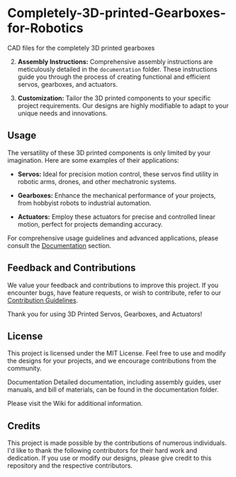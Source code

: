 # Completely-3D-printed-Gearboxes-for-Robotics
CAD files for the completely 3D printed gearboxes


2. **Assembly Instructions:**
Comprehensive assembly instructions are meticulously detailed in the `documentation` folder. These instructions guide you through the process of creating functional and efficient servos, gearboxes, and actuators.

3. **Customization:**
Tailor the 3D printed components to your specific project requirements. Our designs are highly modifiable to adapt to your unique needs and innovations.

## Usage

The versatility of these 3D printed components is only limited by your imagination. Here are some examples of their applications:

- **Servos:** Ideal for precision motion control, these servos find utility in robotic arms, drones, and other mechatronic systems.

- **Gearboxes:** Enhance the mechanical performance of your projects, from hobbyist robots to industrial automation.

- **Actuators:** Employ these actuators for precise and controlled linear motion, perfect for projects demanding accuracy.

For comprehensive usage guidelines and advanced applications, please consult the [Documentation](DOCUMENTATION.md) section.

## Feedback and Contributions

We value your feedback and contributions to improve this project. If you encounter bugs, have feature requests, or wish to contribute, refer to our [Contribution Guidelines](CONTRIBUTING.md).

Thank you for using 3D Printed Servos, Gearboxes, and Actuators!
 

## License
This project is licensed under the MIT License. Feel free to use and modify the designs for your projects, and we encourage contributions from the community.

Documentation
Detailed documentation, including assembly guides, user manuals, and bill of materials, can be found in the documentation folder.

Please visit the Wiki for additional information.

## Credits
This project is made possible by the contributions of numerous individuals. I'd like to thank the following contributors for their hard work and dedication.
If you use or modify our designs, please give credit to this repository and the respective contributors.


